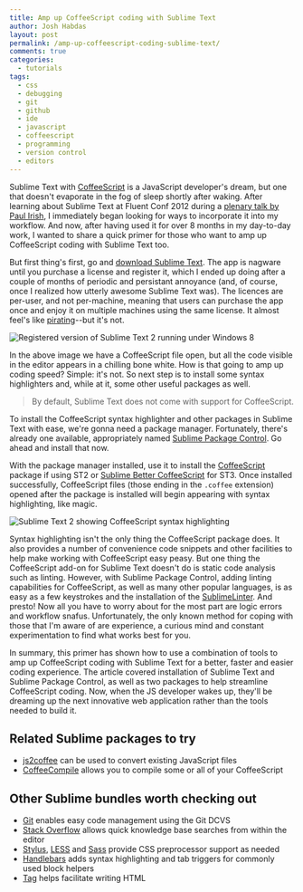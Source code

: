 ```yaml
---
title: Amp up CoffeeScript coding with Sublime Text
author: Josh Habdas
layout: post
permalink: /amp-up-coffeescript-coding-sublime-text/
comments: true
categories:
  - tutorials
tags:
  - css
  - debugging
  - git
  - github
  - ide
  - javascript
  - coffeescript
  - programming
  - version control
  - editors
---
```

Sublime Text with [CoffeeScript][1] is a JavaScript developer's dream, but one that doesn't evaporate in the fog of sleep shortly after waking. After learning about Sublime Text at Fluent Conf 2012 during a [plenary talk by Paul Irish][2], I immediately began looking for ways to incorporate it into my workflow. And now, after having used it for over 8 months in my day-to-day work, I wanted to share a quick primer for those who want to amp up CoffeeScript coding with Sublime Text too.

<!--more-->

But first thing's first, go and [download Sublime Text][3]. The app is nagware until you purchase a license and register it, which I ended up doing after a couple of months of periodic and persistant annoyance (and, of course, once I realized how utterly awesome Sublime Text was). The licences are per-user, and not per-machine, meaning that users can purchase the app once and enjoy it on multiple machines using the same license. It almost feel's like [pirating][4]--but it's not.

![Registered version of Sublime Text 2 running under Windows 8](//s3.amazonaws.com/images.habdas.org/st2.png)

In the above image we have a CoffeeScript file open, but all the code visible in the editor appears in a chilling bone white. How is that going to amp up coding speed? Simple: it's not. So next step is to install some syntax highlighters and, while at it, some other useful packages as well.

> By default, Sublime Text does not come with support for CoffeeScript.

To install the CoffeeScript syntax highlighter and other packages in Sublime Text with ease, we're gonna need a package manager. Fortunately, there's already one available, appropriately named <a href="http://wbond.net/sublime_packages/package_control">Sublime Package Control</a>. Go ahead and install that now.

With the package manager installed, use it to install the <a href="https://github.com/Xavura/CoffeeScript-Sublime-Plugin">CoffeeScript</a> package if using ST2 or [Sublime Better CoffeeScript](https://github.com/aponxi/sublime-better-coffeescript) for ST3. Once installed successfully, CoffeeScript files (those ending in the `.coffee` extension) opened after the package is installed will begin appearing with syntax highlighting, like magic.

![Sublime Text 2 showing CoffeeScript syntax highlighting](//s3.amazonaws.com/images.habdas.org/st2-coffee_hilight.png)

Syntax highlighting isn't the only thing the CoffeeScript package does. It also provides a number of convenience code snippets and other facilities to help make working with CoffeeScript easy peasy. But one thing the CoffeeScript add-on for Sublime Text doesn't do is static code analysis such as linting. However, with Sublime Package Control, adding linting capabilities for CoffeeScript, as well as many other popular languages, is as easy as a few keystrokes and the installation of the <a href="https://github.com/SublimeLinter/SublimeLinter">SublimeLinter</a>. And presto! Now all you have to worry about for the most part are logic errors and workflow snafus. Unfortunately, the only known method for coping with those that I'm aware of are experience, a curious mind and constant experimentation to find what works best for you.

In summary, this primer has shown how to use a combination of tools to amp up CoffeeScript coding with Sublime Text for a better, faster and easier coding experience. The article covered installation of Sublime Text and Sublime Package Control, as well as two packages to help streamline CoffeeScript coding. Now, when the JS developer wakes up, they'll be dreaming up the next innovative web application rather than the tools needed to build it.

## Related Sublime packages to try

- [js2coffee](https://github.com/rstacruz/js2coffee) can be used to convert existing JavaScript files
- [CoffeeCompile](https://github.com/surjikal/sublime-coffee-compile) allows you to compile some or all of your CoffeeScript

## Other Sublime bundles worth checking out

- [Git](https://github.com/kemayo/sublime-text-2-git) enables easy code management using the Git DCVS
- [Stack Overflow](https://github.com/ericmartel/Sublime-Text-2-Stackoverflow-Plugin) allows quick knowledge base searches from within the editor
- [Stylus](https://github.com/billymoon/Stylus), [LESS](https://github.com/danro/LESS-sublime) and [Sass](https://github.com/nathos/sass-textmate-bundle) provide CSS preprocessor support as needed
- [Handlebars](https://github.com/daaain/Handlebars) adds syntax highlighting and tab triggers for commonly used block helpers
- [Tag](https://github.com/SublimeText/Tag) helps facilitate writing HTML

 [1]: http://coffeescript.org/
 [2]: http://www.youtube.com/watch?v=f7AU2Ozu8eo
 [3]: http://www.sublimetext.com/download
 [4]: http://xkcd.com/553/
